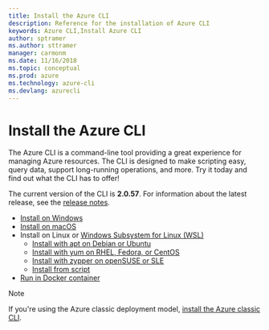 ```yaml
---
title: Install the Azure CLI
description: Reference for the installation of Azure CLI
keywords: Azure CLI,Install Azure CLI
author: sptramer
ms.author: sttramer
manager: carmonm
ms.date: 11/16/2018
ms.topic: conceptual
ms.prod: azure
ms.technology: azure-cli
ms.devlang: azurecli
---
```


# Install the Azure CLI

The Azure CLI is a command-line tool providing a great experience for managing Azure resources. The CLI is designed
to make scripting easy, query data, support long-running operations, and more. Try it today and find out what the CLI has to offer!

The current version of the CLI is __2.0.57__. For information about the latest release, see the [release notes](release-notes-azure-cli.md).

* [Install on Windows](install-azure-cli-windows.md)
* [Install on macOS](install-azure-cli-macos.md)
* Install on Linux or [Windows Subsystem for Linux (WSL)](/windows/wsl/about)
  * [Install with apt on Debian or Ubuntu](install-azure-cli-apt.md)
  * [Install with yum on RHEL, Fedora, or CentOS](install-azure-cli-yum.md)
  * [Install with zypper on openSUSE or SLE](install-azure-cli-zypper.md)
  * [Install from script](install-azure-cli-linux.md)
* [Run in Docker container](run-azure-cli-docker.md)

> [!NOTE]
> If you're using the Azure classic deployment model, [install the Azure classic CLI](install-classic-cli.md).
